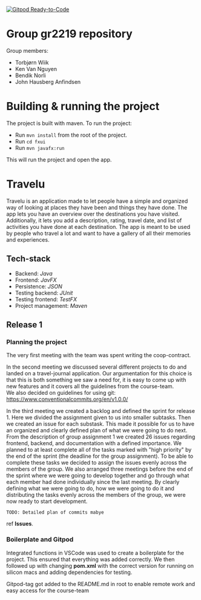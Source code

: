 [![Gitpod Ready-to-Code](https://img.shields.io/badge/Gitpod-Ready--to--Code-blue?logo=gitpod)](https://gitpod.stud.ntnu.no/#https://gitlab.stud.idi.ntnu.no/it1901/groups-2022/gr2219/gr2219.git)

# Group gr2219 repository 

Group members:
- Torbjørn Wiik
- Ken Van Nguyen
- Bendik Norli
- John Hausberg Anfindsen

# Building & running the project

The project is built with maven.
To run the project:
- Run `mvn install` from the root of the project.
- Run `cd fxui`
- Run `mvn javafx:run`

This will run the project and open the app.


# Travelu

Travelu is an application made to let people have a simple and organized way of looking at places they have been and things they have done. The app lets you have an overview over the destinations you have visited. Additionally, it lets you add a description, rating, travel date, and list of activities you have done at each destination. The app is meant to be used by people who travel a lot and want to have a gallery of all their memories and experiences.

## Tech-stack
- Backend: _Java_
- Frontend: _JavFX_
- Persistence: _JSON_
- Testing backend: _JUnit_ 
- Testing frontend: _TestFX_
- Project management: _Maven_

## Release 1

### Planning the project

The very first meeting with the team was spent writing the coop-contract.  

In the second meeting we discussed several different projects to do and landed on a travel-journal application. Our argumentation for this choice is that this is both something we saw a need for, it is easy to come up with new features and it covers all the guidelines from the course-team.  
We also decided on guidelines for using git:
https://www.conventionalcommits.org/en/v1.0.0/

In the third meeting we created a backlog and defined the sprint for release 1. Here we divided the assignment given to us into smaller subtasks. Then we created an issue for each substask. This made it possible for us to have an organized and clearly defined plan of what we were going to do next. From the description of group assignment 1 we created 26 issues regarding frontend, backend, and documentation with a defined importance. We planned to at least complete all of the tasks marked with "high priority" by the end of the sprint (the deadline for the group assignment). To be able to complete these tasks we decided to assign the issues evenly across the members of the group. We also arranged three meetings before the end of the sprint where we were going to develop together and go through what each member had done individually since the last meeting. By clearly defining what we were going to do, how we were going to do it and distributing the tasks evenly across the members of the group, we were now ready to start development.


`TODO: Detailed plan of commits mabye`


 ref **Issues**.

### Boilerplate and Gitpod
Integrated functions in VSCode was used to create a boilerplate for the project. This ensured that everything was added correctly.
We then followed up with changing **pom.xml** with the correct version for running on silicon macs and adding dependencies for testing.

Gitpod-tag got added to the README.md in root to enable remote work and easy access for the course-team